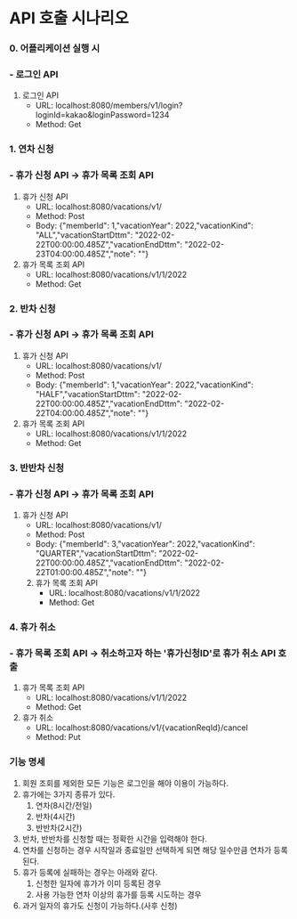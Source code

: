 # API 호출 시나리오
### 0. 어플리케이션 실행 시
### - 로그인 API
1) 로그인 API
    - URL: localhost:8080/members/v1/login?loginId=kakao&loginPassword=1234
    - Method: Get

### 1. 연차 신청
### - 휴가 신청 API -> 휴가 목록 조회 API
1) 휴가 신청 API
    - URL: localhost:8080/vacations/v1/
    - Method: Post
    - Body: {"memberId": 1,"vacationYear": 2022,"vacationKind": "ALL","vacationStartDttm": "2022-02-22T00:00:00.485Z","vacationEndDttm": "2022-02-23T04:00:00.485Z","note": ""}
2) 휴가 목록 조회 API
    - URL: localhost:8080/vacations/v1/1/2022
    - Method: Get

### 2. 반차 신청
### - 휴가 신청 API -> 휴가 목록 조회 API
1) 휴가 신청 API
    - URL: localhost:8080/vacations/v1/
    - Method: Post
    - Body: {"memberId": 1,"vacationYear": 2022,"vacationKind": "HALF","vacationStartDttm": "2022-02-22T00:00:00.485Z","vacationEndDttm": "2022-02-22T04:00:00.485Z","note": ""}
2) 휴가 목록 조회 API
    - URL: localhost:8080/vacations/v1/1/2022
    - Method: Get

### 3. 반반차 신청
### - 휴가 신청 API -> 휴가 목록 조회 API
1) 휴가 신청 API
    - URL: localhost:8080/vacations/v1/
    - Method: Post
    - Body: {"memberId": 3,"vacationYear": 2022,"vacationKind": "QUARTER","vacationStartDttm": "2022-02-22T00:00:00.485Z","vacationEndDttm": "2022-02-22T01:00:00.485Z","note": ""}
    2) 휴가 목록 조회 API
        - URL: localhost:8080/vacations/v1/1/2022
        - Method: Get

### 4. 휴가 취소
### - 휴가 목록 조회 API -> 취소하고자 하는 '휴가신청ID'로 휴가 취소 API 호출
1) 휴가 목록 조회 API
    - URL: localhost:8080/vacations/v1/1/2022
    - Method: Get
2) 휴가 취소
    - URL: localhost:8080/vacations/v1/{vacationReqId}/cancel
    - Method: Put

### 기능 명세
1. 회원 조회를 제외한 모든 기능은 로그인을 해야 이용이 가능하다.
2. 휴가에는 3가지 종류가 있다.
    1. 연차(8시간/전일)
    2. 반차(4시간)
    3. 반반차(2시간)
3. 반차, 반반차를 신청할 때는 정확한 시간을 입력해야 한다.
4. 연차를 신청하는 경우 시작일과 종료일만 선택하게 되면 해당 일수만큼 연차가 등록된다.
5. 휴가 등록에 실패하는 경우는 아래와 같다.
    1. 신청한 일자에 휴가가 이미 등록된 경우
    2. 사용 가능한 연차 이상의 휴가를 등록 시도하는 경우
6. 과거 일자의 휴가도 신청이 가능하다.(사후 신청)

